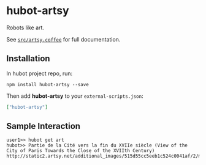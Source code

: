 # hubot-artsy

Robots like art.

See [`src/artsy.coffee`](src/artsy.coffee) for full documentation.

## Installation

In hubot project repo, run:

`npm install hubot-artsy --save`

Then add **hubot-artsy** to your `external-scripts.json`:

```json
["hubot-artsy"]
```

## Sample Interaction

```
user1>> hubot get art
hubot>> Partie de la Cité vers la fin du XVIIe siècle (View of the City of Paris Towards the Close of the XVIIth Century)
http://static2.artsy.net/additional_images/515d55cc5eeb1c524c0041af/2/medium.jpg
```
